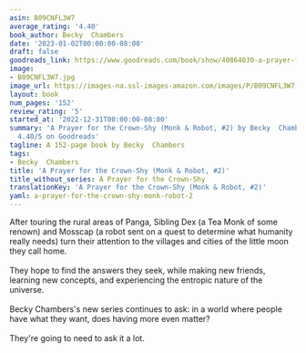 ```yaml
---
asin: B09CNFL3W7
average_rating: '4.40'
book_author: Becky  Chambers
date: '2023-01-02T00:00:00-08:00'
draft: false
goodreads_link: https://www.goodreads.com/book/show/40864030-a-prayer-for-the-crown-shy
image:
- B09CNFL3W7.jpg
image_url: https://images-na.ssl-images-amazon.com/images/P/B09CNFL3W7.01._SCLZZZZZZZ.jpg
layout: book
num_pages: '152'
review_rating: '5'
started_at: '2022-12-31T00:00:00-08:00'
summary: 'A Prayer for the Crown-Shy (Monk & Robot, #2) by Becky  Chambers - rated
  4.40/5 on Goodreads'
tagline: A 152-page book by Becky  Chambers
tags:
- Becky  Chambers
title: 'A Prayer for the Crown-Shy (Monk & Robot, #2)'
title_without_series: A Prayer for the Crown-Shy
translationKey: 'A Prayer for the Crown-Shy (Monk & Robot, #2)'
yaml: a-prayer-for-the-crown-shy-monk-robot-2
---
```


After touring the rural areas of Panga, Sibling Dex (a Tea Monk of some renown) and Mosscap (a robot sent on a quest to determine what humanity really needs) turn their attention to the villages and cities of the little moon they call home.<br /><br />They hope to find the answers they seek, while making new friends, learning new concepts, and experiencing the entropic nature of the universe.<br /><br />Becky Chambers's new series continues to ask: in a world where people have what they want, does having more even matter?<br /><br />They're going to need to ask it a lot.
